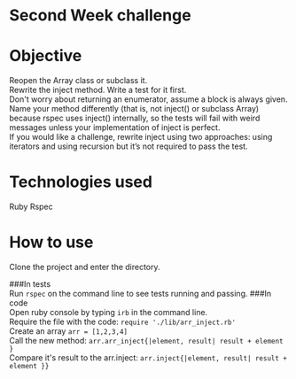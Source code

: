 Second Week challenge
=====================

Objective
=========

Reopen the Array class or subclass it.<br/>
Rewrite the inject method. Write a test for it first. <br/>
Don't worry about returning an enumerator, assume a block is always given. <br/>
Name your method differently (that is, not inject() or subclass Array) because rspec uses inject() internally, so the tests will fail with weird messages unless your implementation of inject is perfect.<br/>
If you would like a challenge, rewrite inject using two approaches: using iterators and using recursion but it’s not required to pass the test.<br/>

Technologies used
=================
Ruby
Rspec

How to use
==========

Clone the project and enter the directory.<br/>

###In tests <br/>
Run <code>rspec</code> on the command line to see tests running and passing.
###In code <br/>
Open ruby console by typing <code>irb</code> in the command line.<br/>
Require the file with the code: <code>require './lib/arr_inject.rb'</code><br/>
Create an array ``arr = [1,2,3,4]`` <br/>
Call the new method: ``arr.arr_inject{|element, result| result + element } `` <br/>
Compare it's result to the arr.inject: ``arr.inject{|element, result| result + element }} `` <br/>



